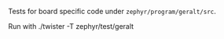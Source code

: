 Tests for board specific code under `zephyr/program/geralt/src`.

Run with ./twister -T zephyr/test/geralt

